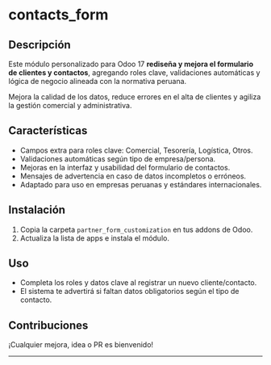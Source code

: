 # contacts_form

## Descripción

Este módulo personalizado para Odoo 17 **rediseña y mejora el formulario de clientes y contactos**, agregando roles clave, validaciones automáticas y lógica de negocio alineada con la normativa peruana.

Mejora la calidad de los datos, reduce errores en el alta de clientes y agiliza la gestión comercial y administrativa.

## Características

- Campos extra para roles clave: Comercial, Tesorería, Logística, Otros.
- Validaciones automáticas según tipo de empresa/persona.
- Mejoras en la interfaz y usabilidad del formulario de contactos.
- Mensajes de advertencia en caso de datos incompletos o erróneos.
- Adaptado para uso en empresas peruanas y estándares internacionales.

## Instalación

1. Copia la carpeta `partner_form_customization` en tus addons de Odoo.
2. Actualiza la lista de apps e instala el módulo.

## Uso

- Completa los roles y datos clave al registrar un nuevo cliente/contacto.
- El sistema te advertirá si faltan datos obligatorios según el tipo de contacto.


## Contribuciones

¡Cualquier mejora, idea o PR es bienvenido!

---
